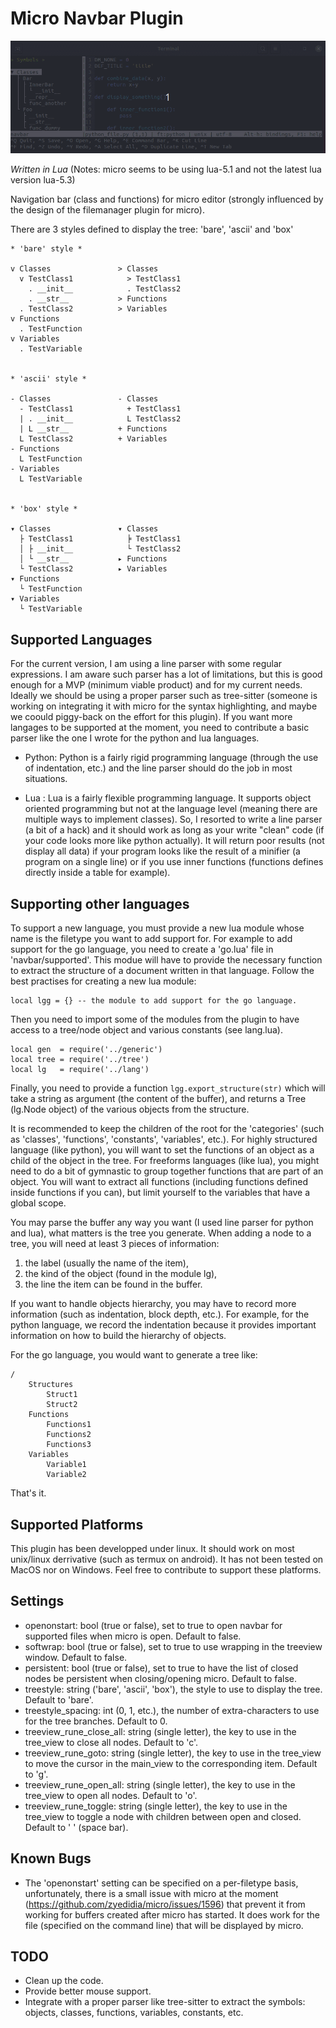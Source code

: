 # Micro Navbar Plugin

![Navbar Plugin in Action](assets/micro.navbar.gif)

*Written in Lua* (Notes: micro seems to be using lua-5.1 and not the latest lua version lua-5.3)

Navigation bar (class and functions) for micro editor (strongly influenced by the design of the filemanager plugin for micro).

There are 3 styles defined to display the tree: 'bare', 'ascii' and 'box'
```
* 'bare' style *

v Classes               > Classes
  v TestClass1            > TestClass1
    . __init__            . TestClass2
    . __str__           > Functions
  . TestClass2          > Variables
v Functions
  . TestFunction
v Variables
  . TestVariable


* 'ascii' style *

- Classes               - Classes
  - TestClass1            + TestClass1
  | . __init__            L TestClass2
  | L __str__           + Functions
  L TestClass2          + Variables
- Functions
  L TestFunction
- Variables
  L TestVariable


* 'box' style *

▾ Classes               ▾ Classes
  ├ TestClass1            ╞ TestClass1
  │ ├ __init__            └ TestClass2
  │ └ __str__           ▸ Functions
  └ TestClass2          ▸ Variables
▾ Functions
  └ TestFunction
▾ Variables
  └ TestVariable
```

Supported Languages
-------------------
For the current version, I am using a line parser with some regular expressions. I am aware such parser has a lot of limitations, but this is good enough for a MVP (minimum viable product) and for my current needs. Ideally we should be using a proper parser such as tree-sitter (someone is working on integrating it with micro for the syntax highlighting, and maybe we coould piggy-back on the effort for this plugin). If you want more langages to be supported at the moment, you need to contribute a basic parser like the one I wrote for the python and lua languages.

- Python: Python is a fairly rigid programming language (through the use of indentation, etc.) and the line parser should do the job in most situations.

- Lua : Lua is a fairly flexible programming language. It supports object oriented programming but not at the language level (meaning there are multiple ways to implement classes). So, I resorted to write a line parser (a bit of a hack) and it should work as long as your write "clean" code (if your code looks more like python actually). It will return poor results (not display all data) if your program looks like the result of a minifier (a program on a single line) or if you use inner functions (functions defines directly inside a table for example).


Supporting other languages
--------------------------
To support a new language, you must provide a new lua module whose name is the filetype you want to add support for. For example to add support for the go language, you need to create a 'go.lua' file in 'navbar/supported'. This modue will have to provide the necessary function to extract the structure of a document written in that language. Follow the best practises for creating a new lua module:
```
local lgg = {} -- the module to add support for the go language.
```

Then you need to import some of the modules from the plugin to have access to a tree/node object and various constants (see lang.lua).

```
local gen  = require('../generic')
local tree = require('../tree')
local lg   = require('../lang')
```

Finally, you need to provide a function `lgg.export_structure(str)` which will take a string as argument (the content of the buffer), and returns a Tree (lg.Node object) of the various objects from the structure.

It is recommended to keep the children of the root for the 'categories' (such as 'classes', 'functions', 'constants', 'variables', etc.). For highly structured language (like python), you will want to set the functions of an object as a child of the object in the tree. For freeforms languages (like lua), you might need to do a bit of gymnastic to group together functions that are part of an object. You will want to extract all functions (including functions defined inside functions if you can), but limit yourself to the variables that have a global scope.

You may parse the buffer any way you want (I used line parser for python and lua), what matters is the tree you generate. When adding a node to a tree, you will need at least 3 pieces of information:
1. the label (usually the name of the item),
2. the kind of the object (found in the module lg),
3. the line the item can be found in the buffer.

If you want to handle objects hierarchy, you may have to record more information (such as indentation, block depth, etc.).  For example, for the python language, we record the indentation because it provides important information on how to build the hierarchy of objects.

For the go language, you would want to generate a tree like:
```
/
    Structures
        Struct1
        Struct2
    Functions
        Functions1
        Functions2
        Functions3
    Variables
        Variable1
        Variable2
```

That's it.


Supported Platforms
-------------------
This plugin has been developped under linux. It should work on most unix/linux derrivative (such as termux on android). It has not been tested on MacOS nor on Windows. Feel free to contribute to support these platforms.


Settings
--------
- openonstart: bool (true or false), set to true to open navbar for supported files when micro is open. Default to false.
- softwrap: bool (true or false), set to true to use wrapping in the treeview window. Default to false.
- persistent: bool (true or false), set to true to have the list of closed nodes be persistent when closing/opening micro. Default to false.
- treestyle: string ('bare', 'ascii', 'box'), the style to use to display the tree. Default to 'bare'.
- treestyle_spacing: int (0, 1, etc.), the number of extra-characters to use for the tree branches. Default to 0.
- treeview_rune_close_all: string (single letter), the key to use in the tree_view to close all nodes. Default to 'c'.
- treeview_rune_goto: string (single letter), the key to use in the tree_view to move the cursor in the main_view to the corresponding item. Default to 'g'.
- treeview_rune_open_all: string (single letter), the key to use in the tree_view to open all nodes. Default to 'o'.
- treeview_rune_toggle: string (single letter), the key to use in the tree_view to toggle a node with children between open and closed. Default to ' ' (space bar).


Known Bugs
----------
- The 'openonstart' setting can be specified on a per-filetype basis, unfortunately, there is a small issue with micro at the moment (https://github.com/zyedidia/micro/issues/1596) that prevent it from working for buffers created after micro has started. It does work for the file (specified on the command line) that will be displayed by micro.


TODO
----
- Clean up the code.
- Provide better mouse support.
- Integrate with a proper parser like tree-sitter to extract the symbols: objects, classes, functions, variables, constants, etc.
